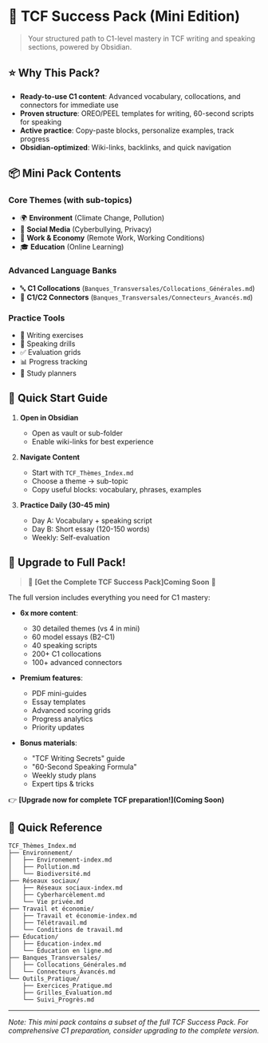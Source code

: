 # 🎯 TCF Success Pack (Mini Edition)

> Your structured path to C1-level mastery in TCF writing and speaking sections, powered by Obsidian.

## ⭐ Why This Pack?

- **Ready-to-use C1 content**: Advanced vocabulary, collocations, and connectors for immediate use
- **Proven structure**: OREO/PEEL templates for writing, 60-second scripts for speaking
- **Active practice**: Copy-paste blocks, personalize examples, track progress
- **Obsidian-optimized**: Wiki-links, backlinks, and quick navigation

## 📦 Mini Pack Contents

### Core Themes (with sub-topics)
- 🌍 **Environment** (Climate Change, Pollution)
- 📱 **Social Media** (Cyberbullying, Privacy)
- 💼 **Work & Economy** (Remote Work, Working Conditions)
- 🎓 **Education** (Online Learning)

### Advanced Language Banks
- 🔤 **C1 Collocations** (`Banques_Transversales/Collocations_Générales.md`)
- 🔗 **C1/C2 Connectors** (`Banques_Transversales/Connecteurs_Avancés.md`)

### Practice Tools
- 📝 Writing exercises
- 🎤 Speaking drills
- ✅ Evaluation grids
- 📊 Progress tracking
- 📅 Study planners

## 🚀 Quick Start Guide

1. **Open in Obsidian**
   - Open as vault or sub-folder
   - Enable wiki-links for best experience

2. **Navigate Content**
   - Start with `TCF_Thèmes_Index.md`
   - Choose a theme → sub-topic
   - Copy useful blocks: vocabulary, phrases, examples

3. **Practice Daily (30-45 min)**
   - Day A: Vocabulary + speaking script
   - Day B: Short essay (120-150 words)
   - Weekly: Self-evaluation

## 💎 Upgrade to Full Pack!

> 🌟 **[Get the Complete TCF Success Pack]Coming Soon** 🌟

The full version includes everything you need for C1 mastery:

- **6x more content**:
  - 30 detailed themes (vs 4 in mini)
  - 60 model essays (B2-C1)
  - 40 speaking scripts
  - 200+ C1 collocations
  - 100+ advanced connectors

- **Premium features**:
  - PDF mini-guides
  - Essay templates
  - Advanced scoring grids
  - Progress analytics
  - Priority updates

- **Bonus materials**:
  - "TCF Writing Secrets" guide
  - "60-Second Speaking Formula"
  - Weekly study plans
  - Expert tips & tricks

👉 **[Upgrade now for complete TCF preparation!](Coming Soon)**

## 📂 Quick Reference

```
TCF_Thèmes_Index.md
├── Environnement/
│   ├── Environement-index.md
│   ├── Pollution.md
│   └── Biodiversité.md
├── Réseaux sociaux/
│   ├── Réseaux sociaux-index.md
│   ├── Cyberharcèlement.md
│   └── Vie privée.md
├── Travail et économie/
│   ├── Travail et économie-index.md
│   ├── Télétravail.md
│   └── Conditions de travail.md
├── Éducation/
│   ├── Education-index.md
│   └── Éducation en ligne.md
├── Banques_Transversales/
│   ├── Collocations_Générales.md
│   └── Connecteurs_Avancés.md
└── Outils_Pratique/
    ├── Exercices_Pratique.md
    ├── Grilles_Évaluation.md
    └── Suivi_Progrès.md
```

---

*Note: This mini pack contains a subset of the full TCF Success Pack. For comprehensive C1 preparation, consider upgrading to the complete version.*